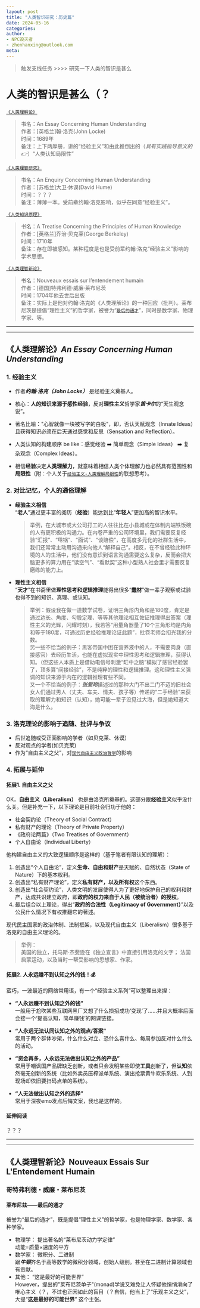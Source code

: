 ```yaml
---
layout: post
title: "人类智识研究：历史篇"
date: 2024-05-16
categories: 
author:
- NPC毁灭者
- zhenhanxing@outlook.com
meta: 
---
```


> 触发支线任务 >>>> 研究一下人类的智识是甚么  

# 人类的智识是甚么（？  

[`《人类理解论》`](#人类理解论an-essay-concerning-human-understanding)
> 书名：An Essay Concerning Human Understanding  
> 作者：[英格兰]翰·洛克(John Locke)  
> 时间：1689年   
> 备注：上下两厚册，讲的“经验主义”和由此推倒出的（*具有实践指导意义的👉*）“人类认知局限性”

[`《人类理智研究》`]()
> 书名：An Enquiry Concerning Human Understanding  
> 作者：[苏格兰]大卫·休谟(David Hume)  
> 时间：？？？   
> 备注：薄薄一本。受前辈约翰·洛克影响，似乎在同意“经验主义”。  

[`《人类知识原理》`]()
> 书名：A Treatise Concerning the Principles of Human Knowledge  
> 作者：[英格兰]乔治·贝克莱(George Berkeley)  
> 时间：1710年  
> 备注：存在即被感知。某种程度是也是受前辈约翰·洛克“经验主义”影响的学术思想。   

[`《人类理智新论》`](#人类理解论an-essay-concerning-human-understanding)  
> 书名：Nouveaux essais sur l’entendement humain  
> 作者：[德国]特弗利德·威廉·莱布尼茨  
> 时间：1704年他去世后出版  
> 备注：实际上是他对约翰·洛克的《人类理解论》的一种回应（批判）。莱布尼茨是提倡“理性主义”的哲学家，被誉为“[`最后的通才`](#莱布尼兹——最后的通才)”，同时是数学家、物理学家、等。  


---
---


## 《人类理解论》*An Essay Concerning Human Understanding*


### 1. 经验主义

- 作者***约翰·洛克（John Locke）*** 是经验主义奠基人。  

- 核心：**人的知识来源于感性经验**，反对**理性主义**哲学家***笛卡尔***的“天生观念说”。  

- 著名比喻："心智就像一块被写字的白板"，即，否认天赋观念（Innate Ideas）且获得知识必须在后天通过感觉和反思（Sensation and Reflection）。  

- 人类认知的构建顺序 be like：感觉经验 ➡️ 简单观念（Simple Ideas） ➡️ 复杂观念（Complex Ideas）。  

- 相信**经验**决定**人类理解力**，就意味着相信人类个体理解力也必然具有范围性和**局限性**（附：个人关于[`经验主义-人类理解局限性`](#拓展2-人永远赚不到认知之外的钱)的联想思考）。    


### 2. 对比记忆，个人的通俗理解
- **经验主义相信**  
“**老人**”通过更丰富的阅历（**经验**）能达到比“**年轻人**”更加高的智识水平。  
  > 举例，在大城市或大公司打工的人往往比在小县城或在体制内端铁饭碗的人有更积极的沟通力。在内卷严重的公司环境里，我们需要反复经验“汇报”、“甩锅”、“面试”、“谈赔偿”，在高度多元化的社群生活中，我们还常常主动用沟通来向他人“解释自己”。相反，在不曾经验此种环境的人的生活中，他们没有意识到语言沟通需要这么复杂，反而会把大脑更多的算力用在“读空气”、“看默契”这种小型熟人社会里才需要反复磨练的能力上。
- **理性主义相信**  
“**天才**”在书斋里做**理性思考和逻辑推理**能得出很多“**蠢材**”做一辈子观察或试验也得不到的知识、真理、或认知。
  > 举例：假设我在做一道数学试卷，证明三角形内角和是180度，肯定是通过边长、角度、勾股定理、等等其他理论相互佐证推理得出答案（理性主义的光辉，闪耀时刻），我若答“用量角器量了10个三角形均是内角和等于180度，可通过历史经验推理论证此题”，批卷老师会扣光我的分数。  
  > 另一些不恰当的例子：黑客帝国中困在营养液中的人，不需要肉身（直接感官）去经历生活，也能在虚拟现实中理性思考和逻辑推理，获得认知。（但这些人本质上是借助电信号刺激“缸中之脑”模拟了感官经验罢了，顶多算“间接经验”，不是纯粹的理性和逻辑推理。这和理性主义强调的知识来源于内在的逻辑推理有些不同。  
  > 又一个不恰当的例子：***张爱玲***描述过的那种大门不出二门不迈的旧社会女人们通过男人（丈夫、车夫、情夫、孩子等）传递的“二手经验”来获取的理解力和知识（认知），她可能一辈子没见过大海，但是她知道大海是什么。
  

### 3. 洛克理论的影响于追随、批评与争议  
- 后世追随或受正面影响的学者（如贝克莱、休谟）
- 反对观点的学者(如贝克莱)
- 作为“自由主义之父”，对[`现代自由主义政治哲学`](#拓展1-自由主义之父)的影响  

### 4. 拓展与延伸  
#### 拓展1. 自由主义之父
OK，**自由主义（Liberalism）** 也是由洛克所奠基的。这部分跟**经验主义**似乎没什么关。但是补充一下，以下理论是目前社会归功于他的：  
- 社会契约论（Theory of Social Contract）  
- 私有财产的理论（Theory of Private Property）  
- 《政府论两篇》（Two Treatises of Government）  
- 个人自由论（Individual Liberty）  

他构建自由主义的大致逻辑顺序是这样的（基于笔者有限认知的理解）：  
1. 创造出“个人自由论”，定义**生命、自由和财产**是天赋的、自然状态（State of Nature）下的基本权利。
1. 创造出“私有财产理论”，定义**私有财产，以及所有权**这个东西。  
1. 创造出“社会契约论”，人类文明的发展使得人为了更好地保护自己的权利和财产，达成共识建立政府，即**政府的权力来自于人民（被统治者）的授权**。  
1. 最后组合以上理论，得出“**政府的合法性（Legitimacy of Government）**”以及公民什么情况下有权推翻它的著述。

现代民主国家的政治体制、法制框架，以及现代自由主义（Liberalism）很多基于洛克的自由主义理论的。  
  > 举例：  
  > 美国的独立，托马斯·杰斐逊在《独立宣言》中直接引用洛克的文字；
  > 法国启蒙运动，以及当时一帮受影响的思想家、作家。

#### 拓展2. 人永远赚不到认知之外的钱！💰 

蛮巧，一波最近的网络常用语，有一个“经验主义系列”可以整理出来捏： 

- **“人永远赚不到认知之外的钱”**    
一般用于尬吹某些互联网黑厂又想了什么损招成功‘变现’了……并且大概率后面会接一个‘提高认知，简单赚钱’的网课链接。  

- **“人永远无法认同认知之外的观点/答案”**  
常用于两个群体吵架，什么什么对立、恐什么喜什么、每周参加反对什么什么的活动。  

- **“资金再多，人永远无法做出认知之外的产品”**  
常用于嘲讽国产品牌缺乏创新，或者只会发明某些即使**工具**创新了，但**认知**依然毫无创新的系统（比如外卖员压榨派单系统、演出抢票黄牛欢乐系统、人到现场却依旧要扫码点单的系统）。  
- **“人无法做出认知之外的选择”**  
常用于深夜emo发点后悔文案，我也是这样的。

#### 延伸阅读
？？？   

---
---

## 《人类理智新论》Nouveaux Essais Sur L'Entendement Humain

### 哥特弗利德・威廉・莱布尼茨
#### 莱布尼兹——最后的通才
被誉为“最后的通才”，既是提倡“理性主义”的哲学家，也是物理学家、数学家、各种学家。  
- 物理学： 提出著名的“莱布尼茨动力学定律”  
动能=质量×速度的平方  
- 数学家： 微积分、二进制  
跟***牛顿***齐名于高等数学的微积分领域，创始人级别。甚至在二进制计算领域也有贡献。  
-  其他：  “这是最好的可能世界”  
However，提出的"莱布尼茨单子"(monad)学说又难免让人怀疑他悄悄滑向了唯心主义（？，不过也正因如此的盲目（？自信，他当上了“乐观主义之父”，大提“**这是最好的可能世界**” 这个主张。
